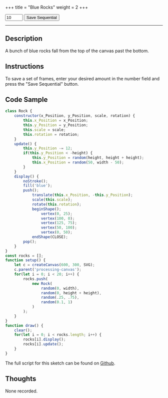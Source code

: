 +++
title = "Blue Rocks"
weight = 2
+++

<!-- Load the Styling -->
<link rel="stylesheet" href="/styles/style.css" />

<!-- Load the Library -->
<script type = "text/javascript" src = "../../scripts/libs/p5js/p5.min.js"></script>
<script type = "text/javascript" src = "../../scripts/libs/p5js/p5.svg.js"></script>

<!-- Load the Sketch -->
<script>

/*
 * Title:   Blue Rocks
 * Author:  hamzberg
 * Version: 0.1
 * Date:    15 April 2024
 *
 * Notes:
 *   -
 */

class Rock {

    constructor(x_Position, y_Position, scale, rotation) {

        this.x_Position = x_Position;
        this.y_Position = y_Position;
        this.scale = scale;
        this.rotation = rotation;

    }

    update() {

        this.y_Position -= 12;

        if(this.y_Position < -height) {

            this.y_Position = random(height, height + height);
            this.x_Position = random(50, width - 50);

        }

    }

    display() {

        noStroke();

        fill('blue');

        push();

            translate(this.x_Position, -this.y_Position);

            scale(this.scale);

            rotate(this.rotation);

            beginShape();
                vertex(0, 25);
                vertex(100, 0);
                vertex(125, 75);
                vertex(50, 100);
                vertex(0, 50);
            endShape(CLOSE);

        pop();

    }

}

const rocks = [];

let save_Seq = false;
let frame_Count = 10;

/** Sketch Begin **/

function setup() {
    let c = createCanvas(600, 300, SVG);
    c.parent('processing-canvas');

    for(let i = 0; i < 20; i++) {
        rocks.push(
            new Rock(
                random(0, width),
                random(0, height + height),
                random(.25, .75),
                random(0.1, 1)
            )
        );
    }

}

function draw() {

    /* Needed to refresh every new frame. */
    clear();

    /* Creative code here. */

    for(let i = 0; i < rocks.length; i++) {

        rocks[i].display();
        rocks[i].update();

    }

    ////////////////////////

    /* Manages sequential saving */
    if (save_Seq && (frame_Count > 0)) {

        save("blue-rocks_frame" + frame_Count + ".svg");
        frame_Count -= 1;

    } else if (frame_Count <= 0 ) {

        save_Seq = false;

    }

}

function exportSeq() {

    frame_Count = document.getElementById("frameCountField").value;
    save_Seq = true;

}

</script>

<!-- Insert the Sketch -->
<div id="processing-canvas"></div>

<div id="dom-gui">
    <input type="number" id="frameCountField" value="10" min="1" max="99">
    <button onclick="exportSeq()"> Save Sequential </button>
</div>

<hr>

## Description

A bunch of blue rocks fall from the top of the canvas past the bottom.

## Instructions

To save a set of frames, enter your desired amount in the number field and press the "Save Sequential" button.

## Code Sample

```javascript
class Rock {
    constructor(x_Position, y_Position, scale, rotation) {
        this.x_Position = x_Position;
        this.y_Position = y_Position;
        this.scale = scale;
        this.rotation = rotation;
    }
    update() {
        this.y_Position -= 12;
        if(this.y_Position < -height) {
            this.y_Position = random(height, height + height);
            this.x_Position = random(50, width - 50);
        }
    }
    display() {
        noStroke();
        fill('blue');
        push();
            translate(this.x_Position, -this.y_Position);
            scale(this.scale);
            rotate(this.rotation);
            beginShape();
                vertex(0, 25);
                vertex(100, 0);
                vertex(125, 75);
                vertex(50, 100);
                vertex(0, 50);
            endShape(CLOSE);
        pop();
    }
}
const rocks = [];
function setup() {
    let c = createCanvas(600, 300, SVG);
    c.parent('processing-canvas');
    for(let i = 0; i < 20; i++) {
        rocks.push(
            new Rock(
                random(0, width),
                random(0, height + height),
                random(.25, .75),
                random(0.1, 1)
            )
        );
    }
}
function draw() {
    clear();
    for(let i = 0; i < rocks.length; i++) {
        rocks[i].display();
        rocks[i].update();
    }
}
```

The full script for this sketch can be found on [Github](https://github.com/hamzberg/cc-site).

## Thoughts

None recorded.
